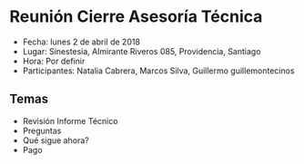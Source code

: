 # Reunión Cierre Asesoría Técnica
* Fecha: lunes 2 de abril de 2018
* Lugar: Sinestesia, Almirante Riveros 085, Providencia, Santiago
* Hora: Por definir
* Participantes: Natalia Cabrera, Marcos Silva, Guillermo guillemontecinos

## Temas
* Revisión Informe Técnico
* Preguntas
* Qué sigue ahora?
* Pago
